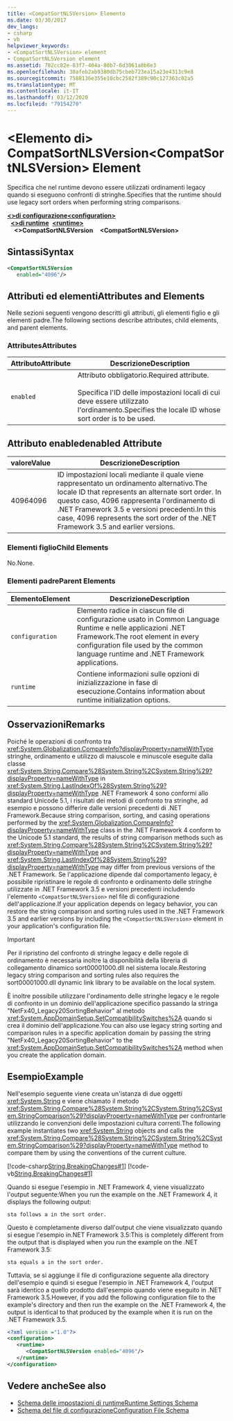 ```yaml
---
title: <CompatSortNLSVersion> Elemento
ms.date: 03/30/2017
dev_langs:
- csharp
- vb
helpviewer_keywords:
- <CompatSortNLSVersion> element
- CompatSortNLSVersion element
ms.assetid: 782cc82e-83f7-404a-80b7-6d3061a8b6e3
ms.openlocfilehash: 30afeb2ab9380db75cbeb723ea15a23e4313c9e8
ms.sourcegitcommit: 7588136e355e10cbc2582f389c90c127363c02a5
ms.translationtype: MT
ms.contentlocale: it-IT
ms.lasthandoff: 03/12/2020
ms.locfileid: "79154270"
---
```

# <a name="compatsortnlsversion-element"></a><span data-ttu-id="f12a9-102">\<Elemento di> CompatSortNLSVersion</span><span class="sxs-lookup"><span data-stu-id="f12a9-102">\<CompatSortNLSVersion> Element</span></span>
<span data-ttu-id="f12a9-103">Specifica che nel runtime devono essere utilizzati ordinamenti legacy quando si eseguono confronti di stringhe.</span><span class="sxs-lookup"><span data-stu-id="f12a9-103">Specifies that the runtime should use legacy sort orders when performing string comparisons.</span></span>  
  
<span data-ttu-id="f12a9-104">[**\<>di configurazione**](../configuration-element.md)</span><span class="sxs-lookup"><span data-stu-id="f12a9-104">[**\<configuration>**](../configuration-element.md)</span></span>\
<span data-ttu-id="f12a9-105">&nbsp;&nbsp;[**\<>di runtime**](runtime-element.md)</span><span class="sxs-lookup"><span data-stu-id="f12a9-105">&nbsp;&nbsp;[**\<runtime>**](runtime-element.md)</span></span>\
<span data-ttu-id="f12a9-106">&nbsp;&nbsp;&nbsp;&nbsp;**\<>CompatSortNLSVersion**</span><span class="sxs-lookup"><span data-stu-id="f12a9-106">&nbsp;&nbsp;&nbsp;&nbsp;**\<CompatSortNLSVersion>**</span></span>  
  
## <a name="syntax"></a><span data-ttu-id="f12a9-107">Sintassi</span><span class="sxs-lookup"><span data-stu-id="f12a9-107">Syntax</span></span>  
  
```xml  
<CompatSortNLSVersion
   enabled="4096"/>  
```  
  
## <a name="attributes-and-elements"></a><span data-ttu-id="f12a9-108">Attributi ed elementi</span><span class="sxs-lookup"><span data-stu-id="f12a9-108">Attributes and Elements</span></span>  
 <span data-ttu-id="f12a9-109">Nelle sezioni seguenti vengono descritti gli attributi, gli elementi figlio e gli elementi padre.</span><span class="sxs-lookup"><span data-stu-id="f12a9-109">The following sections describe attributes, child elements, and parent elements.</span></span>  
  
### <a name="attributes"></a><span data-ttu-id="f12a9-110">Attributes</span><span class="sxs-lookup"><span data-stu-id="f12a9-110">Attributes</span></span>  
  
|<span data-ttu-id="f12a9-111">Attributo</span><span class="sxs-lookup"><span data-stu-id="f12a9-111">Attribute</span></span>|<span data-ttu-id="f12a9-112">Descrizione</span><span class="sxs-lookup"><span data-stu-id="f12a9-112">Description</span></span>|  
|---------------|-----------------|  
|`enabled`|<span data-ttu-id="f12a9-113">Attributo obbligatorio.</span><span class="sxs-lookup"><span data-stu-id="f12a9-113">Required attribute.</span></span><br /><br /> <span data-ttu-id="f12a9-114">Specifica l'ID delle impostazioni locali di cui deve essere utilizzato l'ordinamento.</span><span class="sxs-lookup"><span data-stu-id="f12a9-114">Specifies the locale ID whose sort order is to be used.</span></span>|  
  
## <a name="enabled-attribute"></a><span data-ttu-id="f12a9-115">Attributo enabled</span><span class="sxs-lookup"><span data-stu-id="f12a9-115">enabled Attribute</span></span>  
  
|<span data-ttu-id="f12a9-116">valore</span><span class="sxs-lookup"><span data-stu-id="f12a9-116">Value</span></span>|<span data-ttu-id="f12a9-117">Descrizione</span><span class="sxs-lookup"><span data-stu-id="f12a9-117">Description</span></span>|  
|-----------|-----------------|  
|<span data-ttu-id="f12a9-118">4096</span><span class="sxs-lookup"><span data-stu-id="f12a9-118">4096</span></span>|<span data-ttu-id="f12a9-119">ID impostazioni locali mediante il quale viene rappresentato un ordinamento alternativo.</span><span class="sxs-lookup"><span data-stu-id="f12a9-119">The locale ID that represents an alternate sort order.</span></span> <span data-ttu-id="f12a9-120">In questo caso, 4096 rappresenta l'ordinamento di .NET Framework 3.5 e versioni precedenti.</span><span class="sxs-lookup"><span data-stu-id="f12a9-120">In this case, 4096 represents the sort order of the .NET Framework 3.5 and earlier versions.</span></span>|  
  
### <a name="child-elements"></a><span data-ttu-id="f12a9-121">Elementi figlio</span><span class="sxs-lookup"><span data-stu-id="f12a9-121">Child Elements</span></span>  
 <span data-ttu-id="f12a9-122">No.</span><span class="sxs-lookup"><span data-stu-id="f12a9-122">None.</span></span>  
  
### <a name="parent-elements"></a><span data-ttu-id="f12a9-123">Elementi padre</span><span class="sxs-lookup"><span data-stu-id="f12a9-123">Parent Elements</span></span>  
  
|<span data-ttu-id="f12a9-124">Elemento</span><span class="sxs-lookup"><span data-stu-id="f12a9-124">Element</span></span>|<span data-ttu-id="f12a9-125">Descrizione</span><span class="sxs-lookup"><span data-stu-id="f12a9-125">Description</span></span>|  
|-------------|-----------------|  
|`configuration`|<span data-ttu-id="f12a9-126">Elemento radice in ciascun file di configurazione usato in Common Language Runtime e nelle applicazioni .NET Framework.</span><span class="sxs-lookup"><span data-stu-id="f12a9-126">The root element in every configuration file used by the common language runtime and .NET Framework applications.</span></span>|  
|`runtime`|<span data-ttu-id="f12a9-127">Contiene informazioni sulle opzioni di inizializzazione in fase di esecuzione.</span><span class="sxs-lookup"><span data-stu-id="f12a9-127">Contains information about runtime initialization options.</span></span>|  
  
## <a name="remarks"></a><span data-ttu-id="f12a9-128">Osservazioni</span><span class="sxs-lookup"><span data-stu-id="f12a9-128">Remarks</span></span>  
 <span data-ttu-id="f12a9-129">Poiché le operazioni di confronto tra <xref:System.Globalization.CompareInfo?displayProperty=nameWithType> stringhe, ordinamento e utilizzo di maiuscole e minuscole eseguite dalla classe <xref:System.String.Compare%28System.String%2CSystem.String%29?displayProperty=nameWithType> in <xref:System.String.LastIndexOf%28System.String%29?displayProperty=nameWithType> .NET Framework 4 sono conformi allo standard Unicode 5.1, i risultati dei metodi di confronto tra stringhe, ad esempio e possono differire dalle versioni precedenti di .NET Framework.</span><span class="sxs-lookup"><span data-stu-id="f12a9-129">Because string comparison, sorting, and casing operations performed by the <xref:System.Globalization.CompareInfo?displayProperty=nameWithType> class in the .NET Framework 4 conform to the Unicode 5.1 standard, the results of string comparison methods such as <xref:System.String.Compare%28System.String%2CSystem.String%29?displayProperty=nameWithType> and <xref:System.String.LastIndexOf%28System.String%29?displayProperty=nameWithType> may differ from previous versions of the .NET Framework.</span></span> <span data-ttu-id="f12a9-130">Se l'applicazione dipende dal comportamento legacy, è possibile ripristinare le regole di confronto e ordinamento delle stringhe utilizzate in .NET Framework 3.5 e versioni precedenti includendo l'elemento `<CompatSortNLSVersion>` nel file di configurazione dell'applicazione.</span><span class="sxs-lookup"><span data-stu-id="f12a9-130">If your application depends on legacy behavior, you can restore the string comparison and sorting rules used in the .NET Framework 3.5 and earlier versions by including the `<CompatSortNLSVersion>` element in your application's configuration file.</span></span>  
  
> [!IMPORTANT]
> <span data-ttu-id="f12a9-131">Per il ripristino del confronto di stringhe legacy e delle regole di ordinamento è necessaria inoltre la disponibilità della libreria di collegamento dinamico sort00001000.dll nel sistema locale.</span><span class="sxs-lookup"><span data-stu-id="f12a9-131">Restoring legacy string comparison and sorting rules also requires the sort00001000.dll dynamic link library to be available on the local system.</span></span>  
  
 <span data-ttu-id="f12a9-132">È inoltre possibile utilizzare l'ordinamento delle stringhe legacy e le regole di confronto in un dominio dell'applicazione specifico passando la stringa "NetFx40_Legacy20SortingBehavior" al metodo <xref:System.AppDomainSetup.SetCompatibilitySwitches%2A> quando si crea il dominio dell'applicazione.</span><span class="sxs-lookup"><span data-stu-id="f12a9-132">You can also use legacy string sorting and comparison rules in a specific application domain by passing the string "NetFx40_Legacy20SortingBehavior" to the <xref:System.AppDomainSetup.SetCompatibilitySwitches%2A> method when you create the application domain.</span></span>  
  
## <a name="example"></a><span data-ttu-id="f12a9-133">Esempio</span><span class="sxs-lookup"><span data-stu-id="f12a9-133">Example</span></span>  
 <span data-ttu-id="f12a9-134">Nell'esempio seguente viene creata un'istanza di due oggetti <xref:System.String> e viene chiamato il metodo <xref:System.String.Compare%28System.String%2CSystem.String%2CSystem.StringComparison%29?displayProperty=nameWithType> per confrontarle utilizzando le convenzioni delle impostazioni cultura correnti.</span><span class="sxs-lookup"><span data-stu-id="f12a9-134">The following example instantiates two <xref:System.String> objects and calls the <xref:System.String.Compare%28System.String%2CSystem.String%2CSystem.StringComparison%29?displayProperty=nameWithType> method to compare them by using the conventions of the current culture.</span></span>  
  
 [!code-csharp[String.BreakingChanges#1](../../../../../samples/snippets/csharp/VS_Snippets_CLR/string.breakingchanges/cs/example1.cs#1)]
 [!code-vb[String.BreakingChanges#1](../../../../../samples/snippets/visualbasic/VS_Snippets_CLR/string.breakingchanges/vb/example1.vb#1)]  
  
 <span data-ttu-id="f12a9-135">Quando si esegue l'esempio in .NET Framework 4, viene visualizzato l'output seguente:</span><span class="sxs-lookup"><span data-stu-id="f12a9-135">When you run the example on the .NET Framework 4, it displays the following output:</span></span>
  
```console
sta follows a in the sort order.  
```  
  
 <span data-ttu-id="f12a9-136">Questo è completamente diverso dall'output che viene visualizzato quando si esegue l'esempio in.NET Framework 3.5:</span><span class="sxs-lookup"><span data-stu-id="f12a9-136">This is completely different from the output that is displayed when you run the example on the .NET Framework 3.5:</span></span>
  
```console
sta equals a in the sort order.  
```  
  
 <span data-ttu-id="f12a9-137">Tuttavia, se si aggiunge il file di configurazione seguente alla directory dell'esempio e quindi si esegue l'esempio in .NET Framework 4, l'output sarà identico a quello prodotto dall'esempio quando viene eseguito in .NET Framework 3.5.</span><span class="sxs-lookup"><span data-stu-id="f12a9-137">However, if you add the following configuration file to the example's directory and then run the example on the .NET Framework 4, the output is identical to that produced by the example when it is run on the .NET Framework 3.5.</span></span>  
  
```xml  
<?xml version ="1.0"?>  
<configuration>  
   <runtime>  
      <CompatSortNLSVersion enabled="4096"/>  
   </runtime>  
</configuration>  
```  
  
## <a name="see-also"></a><span data-ttu-id="f12a9-138">Vedere anche</span><span class="sxs-lookup"><span data-stu-id="f12a9-138">See also</span></span>

- [<span data-ttu-id="f12a9-139">Schema delle impostazioni di runtime</span><span class="sxs-lookup"><span data-stu-id="f12a9-139">Runtime Settings Schema</span></span>](index.md)
- [<span data-ttu-id="f12a9-140">Schema del file di configurazione</span><span class="sxs-lookup"><span data-stu-id="f12a9-140">Configuration File Schema</span></span>](../index.md)
